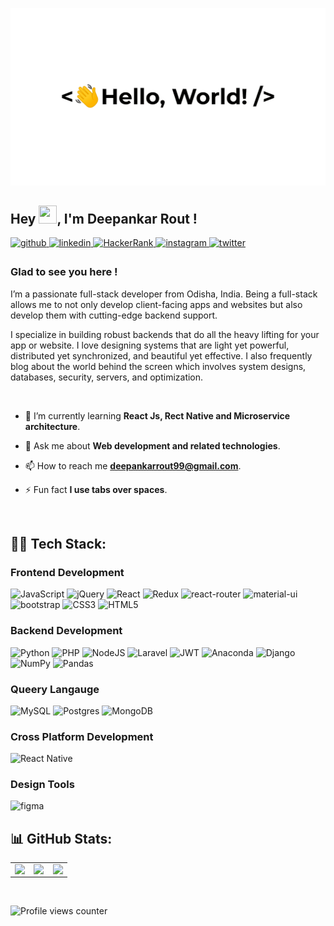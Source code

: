 [![Header](https://raw.githubusercontent.com/deepankarrout/deepankarrout/main/greetings.gif "Header")](https://github.com/deepankarrout/)
## Hey <img src="https://media.giphy.com/media/hvRJCLFzcasrR4ia7z/giphy.gif" width="29px" height="29px">, I'm Deepankar Rout !  
  
<a href="https://github.com/deepankarrout" target="_blank">
  <img src=https://img.shields.io/badge/github-%2324292e.svg?&style=for-the-badge&logo=github&logoColor=white alt=github style="margin-bottom: 5px;" />
</a>
<a href="https://linkedin.com/in/deepankarrout" target="_blank">
  <img src=https://img.shields.io/badge/linkedin-%231E77B5.svg?&style=for-the-badge&logo=linkedin&logoColor=white alt=linkedin style="margin-bottom: 5px;" />
</a>
<a href="https://www.hackerrank.com/deepankarrout" target="blank">
   <img src=https://img.shields.io/badge/-Hackerrank-2EC866?style=for-the-badge&logo=HackerRank&logoColor=white alt=HackerRank style="margin-bottom: 5px;" />
</a>
<a href="https://instagram.com/deepankarrout" target="_blank">
  <img src=https://img.shields.io/badge/instagram-%23000000.svg?&style=for-the-badge&logo=instagram&logoColor=white alt=instagram style="margin-bottom: 5px;" />
</a>
<a href="https://twitter.com/deepankar_rout" target="_blank">
  <img src=https://img.shields.io/badge/twitter-%2300acee.svg?&style=for-the-badge&logo=twitter&logoColor=white alt=twitter style="margin-bottom: 5px;" />
</a>
  

### Glad to see you here !  
I’m a passionate full-stack developer from Odisha, India. Being a full-stack allows me to not only develop client-facing apps and websites but also develop them with cutting-edge backend support.

I specialize in building robust backends that do all the heavy lifting for your app or website. I love designing systems that are light yet powerful, distributed yet synchronized, and beautiful yet effective. I also frequently blog about the world behind the screen which involves system designs, databases, security, servers, and optimization.  
  
<br/>  

- 🌱 I’m currently learning **React Js, Rect Native and Microservice architecture**.

<!--- - 👨‍💻 All of my projects are available at [https://www.linkedin.com/in/deepankarrout/](https://www.linkedin.com/in/deepankarrout/) --->

- 💬 Ask me about **Web development and related technologies**.

<!--- - 📄 Know about my experiences [https://www.linkedin.com/in/deepankarrout/](https://www.linkedin.com/in/deepankarrout/) --->

- 📫 How to reach me **deepankarrout99@gmail.com**.

- ⚡ Fun fact **I use tabs over spaces**.

<br>

## 👨‍💻 Tech Stack:

### Frontend Development

![JavaScript](https://img.shields.io/badge/javascript-%23323330.svg?style=for-the-badge&logo=javascript&logoColor=%23F7DF1E) ![jQuery](https://img.shields.io/badge/jquery-%230769AD.svg?style=for-the-badge&logo=jquery&logoColor=white) ![React](https://img.shields.io/badge/react-%2320232a.svg?style=for-the-badge&logo=react&logoColor=%2361DAFB) ![Redux](https://img.shields.io/badge/redux-%23593d88.svg?style=for-the-badge&logo=redux&logoColor=white) ![react-router](https://img.shields.io/badge/React_Router-CA4245?style=for-the-badge&logo=react-router&logoColor=white) ![material-ui](https://img.shields.io/badge/Material_UI-0081CB?style=for-the-badge&logo=mui&logoColor=white) ![bootstrap](https://img.shields.io/badge/Bootstrap-563D7C?style=for-the-badge&logo=bootstrap&logoColor=white) ![CSS3](https://img.shields.io/badge/css3-%231572B6.svg?style=for-the-badge&logo=css3&logoColor=white) ![HTML5](https://img.shields.io/badge/html5-%23E34F26.svg?style=for-the-badge&logo=html5&logoColor=white)

### Backend Development

![Python](https://img.shields.io/badge/python-3670A0?style=for-the-badge&logo=python&logoColor=ffdd54) ![PHP](https://img.shields.io/badge/php-%23777BB4.svg?style=for-the-badge&logo=php&logoColor=white) ![NodeJS](https://img.shields.io/badge/node.js-6DA55F?style=for-the-badge&logo=node.js&logoColor=white) ![Laravel](https://img.shields.io/badge/laravel-%23FF2D20.svg?style=for-the-badge&logo=laravel&logoColor=white) ![JWT](https://img.shields.io/badge/JWT-black?style=for-the-badge&logo=JSON%20web%20tokens) ![Anaconda](https://img.shields.io/badge/Anaconda-%2344A833.svg?style=for-the-badge&logo=anaconda&logoColor=white) ![Django](https://img.shields.io/badge/django-%23092E20.svg?style=for-the-badge&logo=django&logoColor=white)  ![NumPy](https://img.shields.io/badge/numpy-%23013243.svg?style=for-the-badge&logo=numpy&logoColor=white) ![Pandas](https://img.shields.io/badge/pandas-%23150458.svg?style=for-the-badge&logo=pandas&logoColor=white)

### Queery Langauge

![MySQL](https://img.shields.io/badge/mysql-%2300f.svg?style=for-the-badge&logo=mysql&logoColor=white) ![Postgres](https://img.shields.io/badge/postgres-%23316192.svg?style=for-the-badge&logo=postgresql&logoColor=white) ![MongoDB](https://img.shields.io/badge/MongoDB-%234ea94b.svg?style=for-the-badge&logo=mongodb&logoColor=white)

### Cross Platform Development

![React Native](https://img.shields.io/badge/react_native-%2320232a.svg?style=for-the-badge&logo=react&logoColor=%2361DAFB)

<!--- ### Backend as a Service (BaaS)

![heroku](https://img.shields.io/badge/Heroku-430098?style=for-the-badge&logo=heroku&logoColor=white)
![firebase](https://img.shields.io/badge/Firebase-ffaa00?style=for-the-badge&logo=Firebase&logoColor=white)--->

### Design Tools

![figma](https://img.shields.io/badge/figma-000000?style=for-the-badge&logo=figma&logoColor=white)


## 📊 GitHub Stats: 
<table width="100%"><tr><td valign="top" width="33%">

<img src="https://github-readme-stats.vercel.app/api/top-langs/?username=deepankarrout&theme=dark&hide_border=true&layout=compact" align="left" style="width: 100%" />

</td><td valign="top" width="33%">

<img src="https://github-readme-stats.vercel.app/api?username=deepankarrout&show_icons=true&count_private=true&theme=dark&hide_border=true" align="left" style="width: 100%" />

</td>
<td valign="top" width="33%">

<img src="https://github-readme-streak-stats.herokuapp.com/?user=deepankarrout&count_private=true&theme=dark&hide_border=true" align="left" style="width: 100%" />

</td></tr></table> 

<!---## 🏆 GitHub Trophies: 

<p align="left"> <a href="https://github.com/ryo-ma/github-profile-trophy"><img src="https://github-profile-trophy.vercel.app/?username=deepankarrout" alt="deepankarrout" /></a> </p>--->

<br/>  

![Profile views counter](https://komarev.com/ghpvc/?username=deepankarrout&&style=flat-square)  
  

<br/>  
<br/>  
